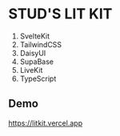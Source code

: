 # STUD'S LIT KIT

1. SvelteKit
2. TailwindCSS
3. DaisyUI
4. SupaBase
5. LiveKit
6. TypeScript

## Demo

https://litkit.vercel.app
